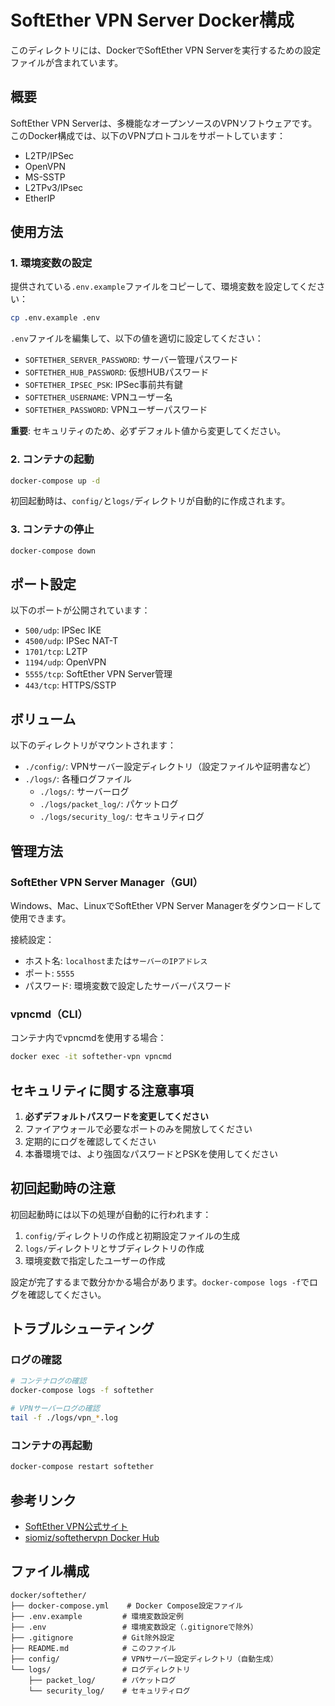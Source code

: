 # SoftEther VPN Server Docker構成

このディレクトリには、DockerでSoftEther VPN Serverを実行するための設定ファイルが含まれています。

## 概要

SoftEther VPN Serverは、多機能なオープンソースのVPNソフトウェアです。このDocker構成では、以下のVPNプロトコルをサポートしています：

- L2TP/IPSec
- OpenVPN
- MS-SSTP
- L2TPv3/IPsec
- EtherIP

## 使用方法

### 1. 環境変数の設定

提供されている`.env.example`ファイルをコピーして、環境変数を設定してください：

```bash
cp .env.example .env
```

`.env`ファイルを編集して、以下の値を適切に設定してください：

- `SOFTETHER_SERVER_PASSWORD`: サーバー管理パスワード
- `SOFTETHER_HUB_PASSWORD`: 仮想HUBパスワード
- `SOFTETHER_IPSEC_PSK`: IPSec事前共有鍵
- `SOFTETHER_USERNAME`: VPNユーザー名
- `SOFTETHER_PASSWORD`: VPNユーザーパスワード

**重要**: セキュリティのため、必ずデフォルト値から変更してください。

### 2. コンテナの起動

```bash
docker-compose up -d
```

初回起動時は、`config/`と`logs/`ディレクトリが自動的に作成されます。

### 3. コンテナの停止

```bash
docker-compose down
```

## ポート設定

以下のポートが公開されています：

- `500/udp`: IPSec IKE
- `4500/udp`: IPSec NAT-T
- `1701/tcp`: L2TP
- `1194/udp`: OpenVPN
- `5555/tcp`: SoftEther VPN Server管理
- `443/tcp`: HTTPS/SSTP

## ボリューム

以下のディレクトリがマウントされます：

- `./config/`: VPNサーバー設定ディレクトリ（設定ファイルや証明書など）
- `./logs/`: 各種ログファイル
  - `./logs/`: サーバーログ
  - `./logs/packet_log/`: パケットログ
  - `./logs/security_log/`: セキュリティログ

## 管理方法

### SoftEther VPN Server Manager（GUI）

Windows、Mac、LinuxでSoftEther VPN Server Managerをダウンロードして使用できます。

接続設定：
- ホスト名: `localhost`または`サーバーのIPアドレス`
- ポート: `5555`
- パスワード: 環境変数で設定したサーバーパスワード

### vpncmd（CLI）

コンテナ内でvpncmdを使用する場合：

```bash
docker exec -it softether-vpn vpncmd
```

## セキュリティに関する注意事項

1. **必ずデフォルトパスワードを変更してください**
2. ファイアウォールで必要なポートのみを開放してください
3. 定期的にログを確認してください
4. 本番環境では、より強固なパスワードとPSKを使用してください

## 初回起動時の注意

初回起動時には以下の処理が自動的に行われます：

1. `config/`ディレクトリの作成と初期設定ファイルの生成
2. `logs/`ディレクトリとサブディレクトリの作成
3. 環境変数で指定したユーザーの作成

設定が完了するまで数分かかる場合があります。`docker-compose logs -f`でログを確認してください。

## トラブルシューティング

### ログの確認

```bash
# コンテナログの確認
docker-compose logs -f softether

# VPNサーバーログの確認
tail -f ./logs/vpn_*.log
```

### コンテナの再起動

```bash
docker-compose restart softether
```

## 参考リンク

- [SoftEther VPN公式サイト](https://www.softether.org/)
- [siomiz/softethervpn Docker Hub](https://hub.docker.com/r/siomiz/softethervpn)

## ファイル構成

```
docker/softether/
├── docker-compose.yml    # Docker Compose設定ファイル
├── .env.example         # 環境変数設定例
├── .env                 # 環境変数設定（.gitignoreで除外）
├── .gitignore           # Git除外設定
├── README.md            # このファイル
├── config/              # VPNサーバー設定ディレクトリ（自動生成）
└── logs/                # ログディレクトリ
    ├── packet_log/      # パケットログ
    └── security_log/    # セキュリティログ
```
